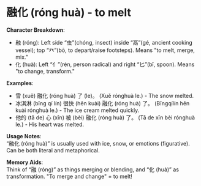 # **融化 (róng huà) - to melt**

**Character Breakdown**:  
- 融 (róng): Left side “虫”(chóng, insect) inside “鬲”(gé, ancient cooking vessel); top “癶”(bō, to depart/raise footsteps). Means "to melt, merge, mix."  
- 化 (huà): Left “亻”(rén, person radical) and right “匕”(bǐ, spoon). Means "to change, transform."

**Examples**:  
- 雪 (xuě) 融化 (róng huà) 了 (le)。 (Xuě rónghuà le.) - The snow melted.  
- 冰淇淋 (bīng qí lín) 很快 (hěn kuài) 融化 (róng huà) 了。 (Bīngqílín hěn kuài rónghuà le.) - The ice cream melted quickly.  
- 他的 (tā de) 心 (xīn) 被 (bèi) 融化 (róng huà) 了。 (Tā de xīn bèi rónghuà le.) - His heart was melted.

**Usage Notes**:  
“融化 (róng huà)” is usually used with ice, snow, or emotions (figurative). Can be both literal and metaphorical.

**Memory Aids**:  
Think of “融 (róng)” as things merging or blending, and “化 (huà)” as transformation. "To merge and change" = to melt!